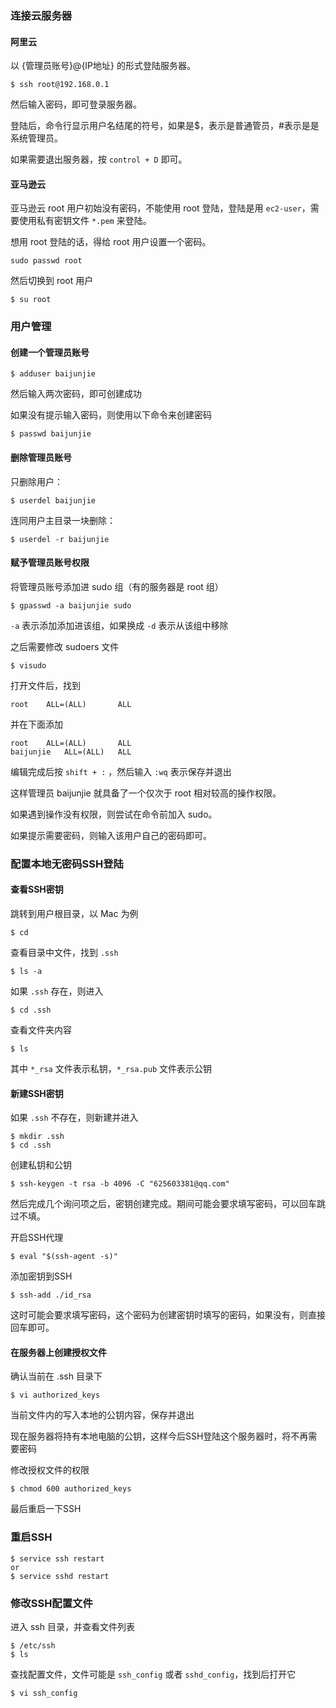 ### 连接云服务器

#### 阿里云

以 {管理员账号}@{IP地址} 的形式登陆服务器。

```
$ ssh root@192.168.0.1
```

然后输入密码，即可登录服务器。

登陆后，命令行显示用户名结尾的符号，如果是$，表示是普通管员，#表示是是系统管理员。

如果需要退出服务器，按 `control + D` 即可。

#### 亚马逊云

亚马逊云 root 用户初始没有密码，不能使用 root 登陆，登陆是用 `ec2-user`，需要使用私有密钥文件 `*.pem` 来登陆。

想用  root 登陆的话，得给 root 用户设置一个密码。

```
sudo passwd root
```

然后切换到 root 用户

```
$ su root
```


### 用户管理

#### 创建一个管理员账号

```
$ adduser baijunjie
```

然后输入两次密码，即可创建成功

如果没有提示输入密码，则使用以下命令来创建密码

```
$ passwd baijunjie
```

#### 删除管理员账号

只删除用户：

```
$ userdel baijunjie
```

连同用户主目录一块删除：

```
$ userdel -r baijunjie
```

#### 赋予管理员账号权限

将管理员账号添加进 sudo 组（有的服务器是 root 组）

```
$ gpasswd -a baijunjie sudo
```

`-a` 表示添加添加进该组，如果换成 `-d` 表示从该组中移除

之后需要修改 sudoers 文件

```
$ visudo
```

打开文件后，找到

```
root    ALL=(ALL)       ALL
```

并在下面添加

```
root    ALL=(ALL)       ALL
baijunjie   ALL=(ALL)   ALL
```

编辑完成后按 `shift + :` ，然后输入 `:wq` 表示保存并退出

这样管理员 baijunjie 就具备了一个仅次于 root 相对较高的操作权限。

如果遇到操作没有权限，则尝试在命令前加入 sudo。

如果提示需要密码，则输入该用户自己的密码即可。



### 配置本地无密码SSH登陆

#### 查看SSH密钥

跳转到用户根目录，以 Mac 为例

```
$ cd
```

查看目录中文件，找到 `.ssh`

```
$ ls -a
```

如果 `.ssh` 存在，则进入

```
$ cd .ssh
```

查看文件夹内容

```
$ ls
```

其中 `*_rsa` 文件表示私钥，`*_rsa.pub` 文件表示公钥

#### 新建SSH密钥

如果 `.ssh` 不存在，则新建并进入

```
$ mkdir .ssh
$ cd .ssh
```

创建私钥和公钥

```
$ ssh-keygen -t rsa -b 4096 -C "625603381@qq.com"
```

然后完成几个询问项之后，密钥创建完成。期间可能会要求填写密码，可以回车跳过不填。

开启SSH代理

```
$ eval "$(ssh-agent -s)"
```

添加密钥到SSH

```
$ ssh-add ./id_rsa
```

这时可能会要求填写密码，这个密码为创建密钥时填写的密码，如果没有，则直接回车即可。

#### 在服务器上创建授权文件

确认当前在 .ssh 目录下

```
$ vi authorized_keys
```

当前文件内的写入本地的公钥内容，保存并退出

现在服务器将持有本地电脑的公钥，这样今后SSH登陆这个服务器时，将不再需要密码

修改授权文件的权限

```
$ chmod 600 authorized_keys
```

最后重启一下SSH


### 重启SSH

```
$ service ssh restart
or
$ service sshd restart
```


### 修改SSH配置文件

进入 ssh 目录，并查看文件列表

```
$ /etc/ssh
$ ls
```

查找配置文件，文件可能是 `ssh_config` 或者 `sshd_config`，找到后打开它

```
$ vi ssh_config
```


